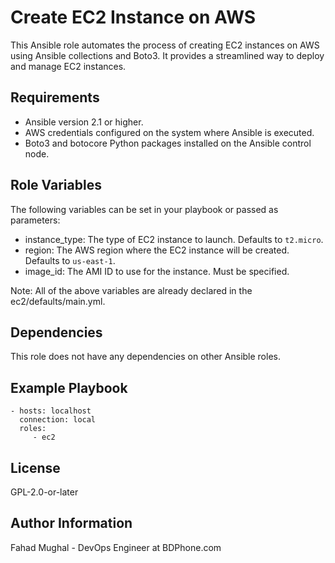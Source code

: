 Create EC2 Instance on AWS
=========

This Ansible role automates the process of creating EC2 instances on AWS using Ansible collections and Boto3. It provides a streamlined way to deploy and manage EC2 instances.

Requirements
------------

- Ansible version 2.1 or higher.
- AWS credentials configured on the system where Ansible is executed.
- Boto3 and botocore Python packages installed on the Ansible control node.

Role Variables
--------------

The following variables can be set in your playbook or passed as parameters:
- instance_type: The type of EC2 instance to launch. Defaults to `t2.micro`.
- region: The AWS region where the EC2 instance will be created. Defaults to `us-east-1`.
- image_id: The AMI ID to use for the instance. Must be specified.

Note:
All of the above variables are already declared in the ec2/defaults/main.yml.

Dependencies
------------

This role does not have any dependencies on other Ansible roles.

Example Playbook
----------------

    - hosts: localhost
      connection: local
      roles:
         - ec2

License
-------

GPL-2.0-or-later

Author Information
------------------

Fahad Mughal - DevOps Engineer at BDPhone.com
